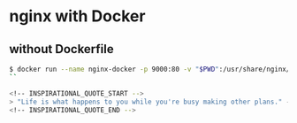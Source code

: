 # nginx with Docker

## without Dockerfile
```sh
$ docker run --name nginx-docker -p 9000:80 -v "$PWD":/usr/share/nginx/html:ro -d nginx
``

<!-- INSPIRATIONAL_QUOTE_START -->
> "Life is what happens to you while you're busy making other plans." - John Lennon
<!-- INSPIRATIONAL_QUOTE_END -->
